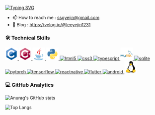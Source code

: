 [![Typing SVG](https://readme-typing-svg.herokuapp.com?color=%23C996F7&size=25&lines=+Hello+👋+leeyejin's+github)](https://git.io/typing-svg)

- 📫 How to reach me : ssgyejin@gmail.com
- 📝 Blog : https://velog.io/@leeyejin1231

<h3 align="left">🛠 Technical Skills</h3>
<p align="left">
  <a href="https://www.cprogramming.com/" target="_blank"> <img src="https://raw.githubusercontent.com/devicons/devicon/master/icons/c/c-original.svg" alt="c" width="40" height="40"/> </a> 
  <a href="https://www.w3schools.com/cpp/" target="_blank"> <img src="https://raw.githubusercontent.com/devicons/devicon/master/icons/cplusplus/cplusplus-original.svg" alt="cplusplus" width="40" height="40"/> </a>
  <a href="https://www.java.com" target="_blank"> <img src="https://raw.githubusercontent.com/devicons/devicon/master/icons/java/java-original.svg" alt="java" width="40" height="40"/> </a>
  <a href="https://www.python.org" target="_blank"> <img src="https://raw.githubusercontent.com/devicons/devicon/master/icons/python/python-original.svg" alt="python" width="40" height="40"/> </a>
  <a href="https://www.w3.org/html/" target="_blank"> <img src="https://images.velog.io/images/leeyejin1231/post/37ca72f1-26c7-49b2-b583-439b4cec1d19/html-1.svg" alt="html5" width="40" height="40"/> </a>
  <a href="https://www.w3schools.com/css/" target="_blank"> <img src="https://images.velog.io/images/leeyejin1231/post/d68f8952-d140-4d5f-a0ab-d8ff8ce52166/css-3.svg" alt="css3" width="40" height="40"/> </a>    
  <a href="https://www.typescriptlang.org/" target="_blank"> <img src="https://images.velog.io/images/leeyejin1231/post/f9c76949-331a-4967-8685-9b3826d0c634/typescript.svg" alt="typescript" width="40" height="40"/> </a>
  <a href="https://www.mysql.com/" target="_blank"> <img src="https://raw.githubusercontent.com/devicons/devicon/master/icons/mysql/mysql-original-wordmark.svg" alt="mysql" width="40" height="40"/> </a>  
  <a href="https://www.sqlite.org/index.html" target="_blank"> <img src="https://upload.wikimedia.org/wikipedia/commons/9/97/Sqlite-square-icon.svg" alt="sqlite" width="40" height="40"/> </a>
  <a href="https://pytorch.org/" target="_blank"> <img src="https://upload.wikimedia.org/wikipedia/commons/1/10/PyTorch_logo_icon.svg" alt="pytorch" width="40" height="40"/> </a>
  <a href="https://www.tensorflow.org/?hl=ko" target="_blank"> <img src="https://upload.wikimedia.org/wikipedia/commons/2/2d/Tensorflow_logo.svg" alt="tensorflow" width="40" height="40"/> </a>
  <a href="https://reactnative.dev/" target"_blank"> <img src="https://images.velog.io/images/leeyejin1231/post/44da66f1-0fb0-41d5-aa67-fe49dc2abbd3/react-native-1.svg" alt="reactnative" width="40" height="45"/> </a>
 <a href="https://flutter.dev/?gclsrc=aw.ds&gclid=CjwKCAiAlfqOBhAeEiwAYi43F4LCwKqGrTKIX2zeGPC0q32o3fg0u1rK_tV-kq0Abs0Z2VQFpeqCexoCgxIQAvD_BwE" target="_blank"> <img src="https://images.velog.io/images/leeyejin1231/post/880e70a2-59dd-4af0-b871-916dfe636ccd/flutter-logo.svg" alt="flutter" width="40" height="40"/> </a>
 <a href="https://developer.android.com/?hl=ko" target="_blank"> <img src="https://images.velog.io/images/leeyejin1231/post/5410ffc3-e0ea-4f5c-8165-c2408c52be6a/android-logomark.svg" alt="android" width="40" height="40/> </a>
 <a href="https://www.linux.org/" target="_blank"> <img src="https://raw.githubusercontent.com/devicons/devicon/master/icons/linux/linux-original.svg" alt="linux" width="40" height="40"/> </a>
</p>



<h3 align="left">💻 GitHub Analytics</h3>

![Anurag's GitHub stats](https://github-readme-stats.vercel.app/api?username=leeyejin1231&show_icons=true&theme=dracula)

![Top Langs](https://github-readme-stats.vercel.app/api/top-langs/?username=leeyejin1231&langs_count=8&hide=&layout=compact&theme=dracula)
